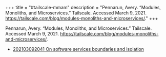 +++
title = "#tailscale-mmam"
description = "Pennarun, Avery. “Modules, Monoliths, and Microservices.” Tailscale. Accessed March 9, 2021. https://tailscale.com/blog/modules-monoliths-and-microservices/."
+++

Pennarun, Avery. “Modules, Monoliths, and Microservices.” Tailscale. Accessed March 9, 2021. https://tailscale.com/blog/modules-monoliths-and-microservices/.

- [202103092041 On software services boundaries and isolation](/blips/202103092041-on-software-services-boundaries-and-isolation)
